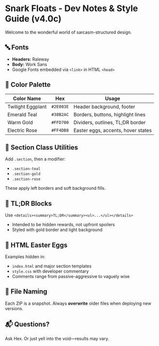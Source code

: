 # Snark Floats - Dev Notes & Style Guide (v4.0c)

Welcome to the wonderful world of sarcasm-structured design.

## 🔤 Fonts
- **Headers:** Raleway
- **Body:** Work Sans
- Google Fonts embedded via `<link>` in HTML `<head>`

## 🎨 Color Palette

| Color Name       | Hex       | Usage                              |
|------------------|-----------|-------------------------------------|
| Twilight Eggplant| `#2E003E` | Header background, footer           |
| Emerald Teal     | `#38B2AC` | Borders, buttons, highlight lines   |
| Warm Gold        | `#FFD700` | Dividers, outlines, TL;DR border    |
| Electric Rose    | `#FF4DB8` | Easter eggs, accents, hover states  |

## 🧱 Section Class Utilities

Add `.section`, then a modifier:
- `.section-teal`
- `.section-gold`
- `.section-rose`

These apply left borders and soft background fills.

## 🧩 TL;DR Blocks

Use `<details><summary>TL;DR</summary><ul>...</ul></details>`  
- Intended to be hidden rewards, not upfront spoilers  
- Styled with gold border and light background

## 🥚 HTML Easter Eggs

Examples hidden in:
- `index.html` and major section templates
- `style.css` with developer commentary
- Comments range from passive-aggressive to vaguely wise

## 📁 File Naming

Each ZIP is a snapshot. Always **overwrite** older files when deploying new versions.

## 📬 Questions?

Ask Hex. Or just yell into the void—results may vary.
